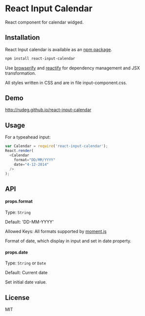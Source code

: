 # React Input Calendar

React component for calendar widged.

## Installation

React Input calendar is available as an [npm package](https://www.npmjs.org/package/react-input-calendar).
```sh
npm install react-input-calendar
```

Use [browserify](http://browserify.org/) and [reactify](https://github.com/andreypopp/reactify) for dependency management and JSX transformation.

All styles written in CSS and are in file input-component.css.

## Demo

http://rudeg.github.io/react-input-calendar

## Usage

For a typeahead input:

```javascript
var Calendar = require('react-input-calendar');
React.render(
  <Calendar
    format="DD/MM/YYYY"
    date="4-12-2014"
  />
);
```

## API

#### props.format

Type: `String`

Default: 'DD-MM-YYYY'

Allowed Keys: All formats supported by [moment.js](http://momentjs.com/docs/#/parsing/string-format/)

Format of date, which display in input and set in date property.

#### props.date

Type: `String` or `Date`

Default: Current date

Set initial date value.

## License

MIT
